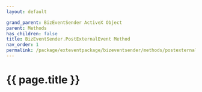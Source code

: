 ```yaml
---
layout: default

grand_parent: BizEventSender ActiveX Object
parent: Methods
has_children: false
title: BizEventSender.PostExternalEvent Method
nav_order: 1
permalink: /package/exteventpackage/bizeventsender/methods/postexternalevent
---
```

# {{ page.title }}